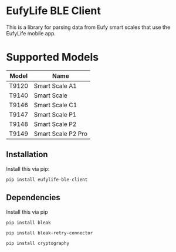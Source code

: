 # EufyLife BLE Client

This is a library for parsing data from Eufy smart scales that use the EufyLife mobile app.

# Supported Models

| Model | Name               |
| ----- | ------------------ |
| T9120 | Smart Scale A1     |
| T9140 | Smart Scale        |
| T9146 | Smart Scale C1     |
| T9147 | Smart Scale P1     |
| T9148 | Smart Scale P2     |
| T9149 | Smart Scale P2 Pro |

## Installation

Install this via pip:

`pip install eufylife-ble-client`

## Dependencies

Install this via pip

`pip install bleak`

`pip install bleak-retry-connector`

`pip install cryptography`
